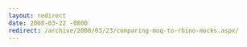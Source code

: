 ```yaml
---
layout: redirect
date: 2008-03-22 -0800
redirect: /archive/2008/03/23/comparing-moq-to-rhino-mocks.aspx/
---
```

